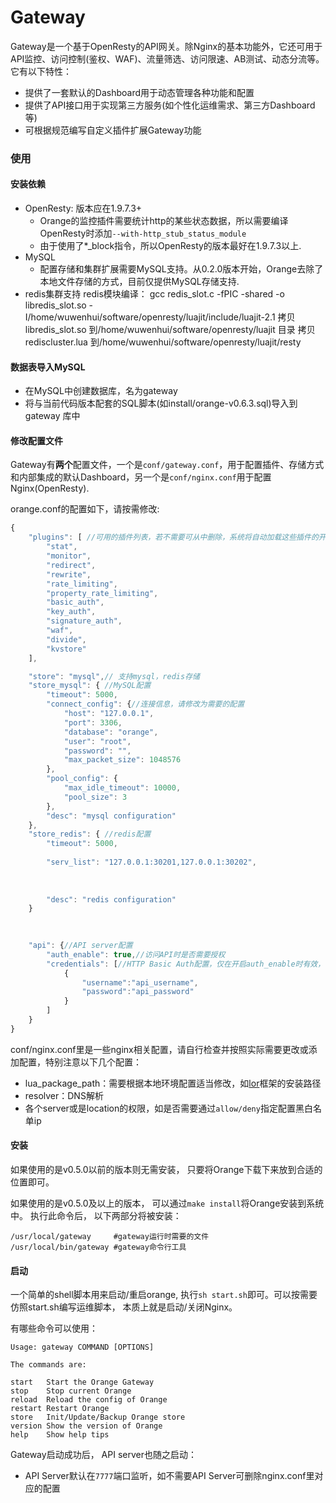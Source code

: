 # Gateway

Gateway是一个基于OpenResty的API网关。除Nginx的基本功能外，它还可用于API监控、访问控制(鉴权、WAF)、流量筛选、访问限速、AB测试、动态分流等。它有以下特性：

- 提供了一套默认的Dashboard用于动态管理各种功能和配置
- 提供了API接口用于实现第三方服务(如个性化运维需求、第三方Dashboard等)
- 可根据规范编写自定义插件扩展Gateway功能


### 使用

#### 安装依赖

- OpenResty: 版本应在1.9.7.3+
    - Orange的监控插件需要统计http的某些状态数据，所以需要编译OpenResty时添加`--with-http_stub_status_module`
    - 由于使用了*_block指令，所以OpenResty的版本最好在1.9.7.3以上.
- MySQL
    - 配置存储和集群扩展需要MySQL支持。从0.2.0版本开始，Orange去除了本地文件存储的方式，目前仅提供MySQL存储支持.
- redis集群支持
    redis模块编译：
      gcc redis_slot.c -fPIC -shared -o libredis_slot.so -I/home/wuwenhui/software/openresty/luajit/include/luajit-2.1
      拷贝libredis_slot.so  到/home/wuwenhui/software/openresty/luajit 目录
      拷贝 rediscluster.lua 到/home/wuwenhui/software/openresty/luajit/resty

     

#### 数据表导入MySQL

- 在MySQL中创建数据库，名为gateway
- 将与当前代码版本配套的SQL脚本(如install/orange-v0.6.3.sql)导入到gateway
库中

#### 修改配置文件

Gateway有**两个**配置文件，一个是`conf/gateway.conf`，用于配置插件、存储方式和内部集成的默认Dashboard，另一个是`conf/nginx.conf`用于配置Nginx(OpenResty).

orange.conf的配置如下，请按需修改:

```javascript
{
    "plugins": [ //可用的插件列表，若不需要可从中删除，系统将自动加载这些插件的开放API并在7777端口暴露
        "stat",
        "monitor",
        "redirect",
        "rewrite",
        "rate_limiting",
        "property_rate_limiting",
        "basic_auth",
        "key_auth",
        "signature_auth",
        "waf",
        "divide",
        "kvstore"
    ],

    "store": "mysql",// 支持mysql，redis存储
    "store_mysql": { //MySQL配置
        "timeout": 5000,
        "connect_config": {//连接信息，请修改为需要的配置
            "host": "127.0.0.1",
            "port": 3306,
            "database": "orange",
            "user": "root",
            "password": "",
            "max_packet_size": 1048576
        },
        "pool_config": {
            "max_idle_timeout": 10000,
            "pool_size": 3
        },
        "desc": "mysql configuration"
    },
    "store_redis": { //redis配置
        "timeout": 5000,
        
        "serv_list": "127.0.0.1:30201,127.0.0.1:30202",
       
        
        
        "desc": "redis configuration"
    }
 

  
    "api": {//API server配置
        "auth_enable": true,//访问API时是否需要授权
        "credentials": [//HTTP Basic Auth配置，仅在开启auth_enable时有效，自行添加或修改即可
            {
                "username":"api_username",
                "password":"api_password"
            }
        ]
    }
}
```

conf/nginx.conf里是一些nginx相关配置，请自行检查并按照实际需要更改或添加配置，特别注意以下几个配置：

- lua_package_path：需要根据本地环境配置适当修改，如[lor](https://github.com/sumory/lor)框架的安装路径
- resolver：DNS解析
- 各个server或是location的权限，如是否需要通过`allow/deny`指定配置黑白名单ip


#### 安装

如果使用的是v0.5.0以前的版本则无需安装， 只要将Orange下载下来放到合适的位置即可。

如果使用的是v0.5.0及以上的版本， 可以通过`make install`将Orange安装到系统中。 执行此命令后， 以下两部分将被安装：

```
/usr/local/gateway     #gateway运行时需要的文件
/usr/local/bin/gateway #gateway命令行工具
```

#### 启动
一个简单的shell脚本用来启动/重启orange, 执行`sh start.sh`即可。可以按需要仿照start.sh编写运维脚本， 本质上就是启动/关闭Nginx。

有哪些命令可以使用：

```
Usage: gateway COMMAND [OPTIONS]

The commands are:

start   Start the Orange Gateway
stop    Stop current Orange
reload  Reload the config of Orange
restart Restart Orange
store   Init/Update/Backup Orange store
version Show the version of Orange
help    Show help tips
```


Gateway启动成功后， API server也随之启动：

- API Server默认在`7777`端口监听，如不需要API Server可删除nginx.conf里对应的配置


